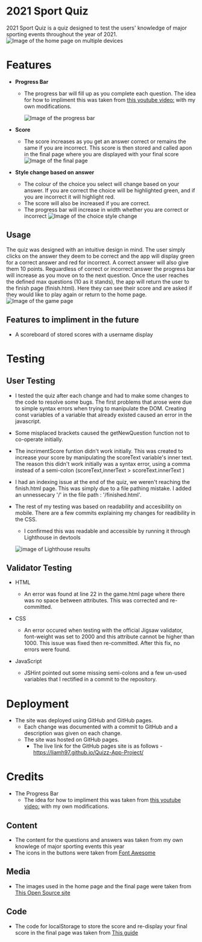 # 2021 Sport Quiz

2021 Sport Quiz is a quiz designed to test the users' knowledge of major sporting events throughout the year of 2021.
![Image of the home page on multiple devices](assets/images/design_mockup.jpg)

# Features
- __Progress Bar__
    - The progress bar will fill up as you complete each question. The idea for how to impliment this was taken from [this youtube video:](https://www.youtube.com/watch?v=basf1lH1H-E&ab_channel=WebDevSimplified) with my own modifications.

       ![Image of the progress bar](assets/images/progress.jpg)

- __Score__
    - The score increases as you get an answer correct or remains the same if you are incorrect.
    This score is then stored and called apon in the final page where you are displayed with your final score
    ![Image of the final page](assets/images/finish.jpg)

- __Style change based on answer__
    - The colour of the choice you select will change based on your answer. If you are correct the choice will be highlighted green, and if you are incorrect it will highlight red.
    - The score will also be increased if you are correct.
    - The progress bar will increase in width whether you are correct or incorrect
        ![Image of the choice style change](assets/images/style.jpg)
 
## Usage
The quiz was designed with an intuitive design in mind.
The user simply clicks on the answer they deem to be correct and the app will display green for a correct answer and red for incorrect.
A correct answer will also give them 10 points.
Reguardless of correct or incorrect answer the progress bar will increase as you move on to the next question.
Once the user reaches the defined max questions (10 as it stands), the app will return the user to the finish page (finish.html).
Here they can see their score and are asked if they would like to play again or return to the home page.
![Image of the game page](assets/images/game.jpg)

## Features to impliment in the future
 - A scoreboard of stored scores with a username display

 # Testing

## User Testing

- I tested the quiz after each change and had to make some changes to the code to resolve some bugs.
    The first problems that arose were due to simple syntax errors when trying to manipulate the DOM. Creating const variables of a variable that already existed caused an error in the javascript.
- Some misplaced brackets caused the getNewQuestion function not to co-operate initially.
- The incrimentScore funtion didn't work initially. This was created to increase your score by manipulating the scoreText variable's inner text. 
    The reason this didn't work initially was a syntax error, using a comma instead of a semi-colon (scoreText,innerText > scoreText.innerText )
-   I had an indexing issue at the end of the quiz, we weren't reaching the finish.html page. This was simply due to a file pathing mistake. I added an unnessecary '/' in the file path : '/finished.html'.
-   The rest of my testing was based on readability and accesibility on mobile. There are a few commits explaining my changes for readibility in the CSS.
    - I confirmed this was readable and accessible by running it through Lighthouse in devtools
    
    ![image of Lighthouse results](assets/images/lighthouse.jpg)

 ## Validator Testing

 - HTML 
    - An error was found at line 22 in the game.html page where there was no space between attributes. This was corrected and re-committed. 

- CSS
    - An error occured when testing with the official Jigsaw validator, font-weight was set to 2000 and this attribute cannot be higher than 1000. This issue was fixed then re-committed. After this fix, no errors were found.
- JavaScript
    - JSHint pointed out some missing semi-colons and a few un-used variables that I rectified in a commit to the repository.

# Deployment
-   The site was deployed using GitHub and GitHub pages.
    - Each change was documented with a commit to GitHub and a description was given on each change.
    - The site was hosted on GitHub pages.
        - The live link for the GitHub pages site is as follows - https://liamh97.github.io/Quizz-App-Project/



# Credits
- The Progress Bar
    - The idea for how to impliment this was taken from [this youtube video:](https://www.youtube.com/watch?v=basf1lH1H-E&ab_channel=WebDevSimplified) with my own modifications.
## Content
-   The content for the questions and answers was taken from my own knowlege of major sporting events this year
- The icons in the buttons were taken from [Font Awesome ](https://fontawesome.com/)
## Media
-  The images used in the home page and the final page were taken from [This Open Source site](https://stock.adobe.com/)

## Code 
 - The code for localStorage to store the score and re-display your final score in the final page was taken from [This guide ](https://blog.logrocket.com/localstorage-javascript-complete-guide/)


